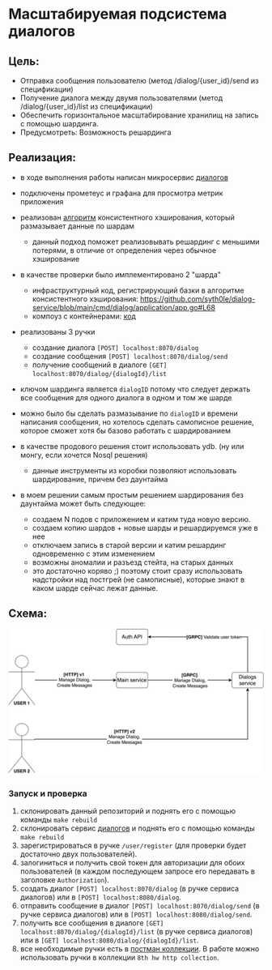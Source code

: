 # Масштабируемая подсистема диалогов
## Цель:
- Отправка сообщения пользователю (метод /dialog/{user_id}/send из спецификации)
- Получение диалога между двумя пользователями (метод /dialog/{user_id}/list из спецификации)
- Обеспечить горизонтальное масштабирование хранилищ на запись с помощью шардинга.
- Предусмотреть: Возможность решардинга

## Реализация:
- в ходе выполнения работы написан микросервис [диалогов](https://github.com/syth0le/dialog-service)
- подключены прометеус и графана для просмотра метрик приложения
- реализован [алгоритм](https://github.com/syth0le/dialog-service/blob/main/internal/storage/sharder/core.go) консистентного хэширования, который размазывает данные по шардам
  - данный подход поможет реализовывать решардинг с меньшими потерями, в отличие от определения через обычное хэширование
- в качестве проверки было имплементировано 2 "шарда"
  - инфраструктурный код, регистрирующий базки в алгоритме консистентного хэширования: https://github.com/syth0le/dialog-service/blob/main/cmd/dialog/application/app.go#L68
  - компоуз с контейнерами: [код](https://github.com/syth0le/dialog-service/blob/main/docker-compose.yaml)
- реализованы 3 ручки
  - создание диалога `[POST] localhost:8070/dialog`
  - создание сообщения `[POST] localhost:8070/dialog/send`
  - получение сообщений в диалоге `[GET] localhost:8070/dialog/{dialogId}/list`

- ключом шардинга является `dialogID` потому что следует держать все сообщения для одного диалога в одном и том же шарде
- можно было бы сделать размазывание по `dialogID` и времени написания сообщения, но хотелось сделать самописное решение, которое сможет хотя бы базово работать с шардированием
- в качестве продового решения стоит использовать ydb. (ну или монгу, если хочется Nosql решения)
  - данные инструменты из коробки позволяют использовать шардирование, причем без даунтайма
- в моем решении самым простым решением шардирования без даунтайма может быть следующее:
  - создаем N подов с приложением и катим туда новую версию. 
  - создаем копию шардов + новые шарды и решардируемся уже в нее
  - отключаем запись в старой версии и катим решардинг одновременно с этим изменением
  - возможны аномалии и разъезд стейта, на старых данных
  - это достаточно коряво ;) поэтому стоит сразу использовать надстройки над постгрей (не самописные), которые знают в каком шарде сейчас лежат данные. 


## Схема:
![dialog.png](dialog.png)

### Запуск и проверка
1. склонировать данный репозиторий и поднять его с помощью команды `make rebuild`
2. склонировать cервис [диалогов](https://github.com/syth0le/dialog-service) и поднять его с помощью команды `make rebuild`
3. зарегистрироваться в ручке `/user/register` (для проверки будет достаточно двух пользователей).
4. залогиниться и получить свой токен для авторизации для обоих пользователей (в каждом последующем запросе его передавать в заголовке `Authorization`).
5. создать диалог `[POST] localhost:8070/dialog` (в ручке сервиса диалогов) или в `[POST] localhost:8080/dialog`.
6. отправить сообщение в диалог `[POST] localhost:8070/dialog/send` (в ручке сервиса диалогов) или в `[POST] localhost:8080/dialog/send`.
7. получить все сообщения в диалоге `[GET] localhost:8070/dialog/{dialogId}/list` (в ручке сервиса диалогов) или в `[GET] localhost:8080/dialog/{dialogId}/list`.
8. все необходимые ручки есть в [постман коллекции](https://www.postman.com/aerospace-cosmonaut-29691174/workspace/highload-architect/collection/33337980-46a4c50d-5b28-4566-87dd-57e178216abd?action=share&creator=33337980). В работе можно использовать ручки в коллекции `8th hw http collection`.
